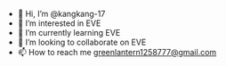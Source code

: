 - 👋 Hi, I’m @kangkang-17
- 👀 I’m interested in EVE
- 🌱 I’m currently learning EVE
- 💞️ I’m looking to collaborate on EVE
- 📫 How to reach me  greenlantern1258777@gmail.com

<!---
kangkang-17/kangkang-17 is a ✨ special ✨ repository because its `README.md` (this file) appears on your GitHub profile.
You can click the Preview link to take a look at your changes.
--->
